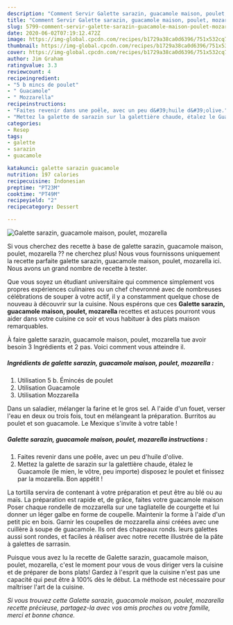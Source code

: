 ```yaml
---
description: "Comment Servir Galette sarazin, guacamole maison, poulet, mozarella"
title: "Comment Servir Galette sarazin, guacamole maison, poulet, mozarella"
slug: 5799-comment-servir-galette-sarazin-guacamole-maison-poulet-mozarella
date: 2020-06-02T07:19:12.472Z
image: https://img-global.cpcdn.com/recipes/b1729a38ca0d6396/751x532cq70/galette-sarazin-guacamole-maison-poulet-mozarella-photo-principale-de-la-recette.jpg
thumbnail: https://img-global.cpcdn.com/recipes/b1729a38ca0d6396/751x532cq70/galette-sarazin-guacamole-maison-poulet-mozarella-photo-principale-de-la-recette.jpg
cover: https://img-global.cpcdn.com/recipes/b1729a38ca0d6396/751x532cq70/galette-sarazin-guacamole-maison-poulet-mozarella-photo-principale-de-la-recette.jpg
author: Jim Graham
ratingvalue: 3.3
reviewcount: 4
recipeingredient:
- "5 b mincs de poulet"
- " Guacamole"
- " Mozzarella"
recipeinstructions:
- "Faites revenir dans une poêle, avec un peu d&#39;huile d&#39;olive."
- "Mettez la galette de sarazin sur la galettière chaude, étalez le Guacamole (le mien, le vôtre, peu importe) disposez le poulet et finissez par la mozarella. Bon appétit !"
categories:
- Resep
tags:
- galette
- sarazin
- guacamole

katakunci: galette sarazin guacamole 
nutrition: 197 calories
recipecuisine: Indonesian
preptime: "PT23M"
cooktime: "PT49M"
recipeyield: "2"
recipecategory: Dessert

---
```



![Galette sarazin, guacamole maison, poulet, mozarella](https://img-global.cpcdn.com/recipes/b1729a38ca0d6396/751x532cq70/galette-sarazin-guacamole-maison-poulet-mozarella-photo-principale-de-la-recette.jpg)

Si vous cherchez des recette à base de galette sarazin, guacamole maison, poulet, mozarella ?? ne cherchez plus! Nous vous fournissons uniquement la recette parfaite galette sarazin, guacamole maison, poulet, mozarella ici. Nous avons un grand nombre de recette à tester.

Que vous soyez un étudiant universitaire qui commence simplement vos propres expériences culinaires ou un chef chevronné avec de nombreuses célébrations de souper à votre actif, il y a constamment quelque chose de nouveau à découvrir sur la cuisine. Nous espérons que ces <strong> Galette sarazin, guacamole maison, poulet, mozarella </strong> recettes et astuces pourront vous aider dans votre cuisine ce soir et vous habituer à des plats maison remarquables.

<!--inarticleads1-->

À faire galette sarazin, guacamole maison, poulet, mozarella tue avoir besoin 3 Ingrédients et 2 pas. Voici comment vous atteindre il.

##### Ingrédients de galette sarazin, guacamole maison, poulet, mozarella :

1. Utilisation 5 b. Émincés de poulet
1. Utilisation  Guacamole
1. Utilisation  Mozzarella


Dans un saladier, mélanger la farine et le gros sel. A l&#39;aide d&#39;un fouet, verser l&#39;eau en deux ou trois fois, tout en mélangeant la préparation. Burritos au poulet et son guacamole. Le Mexique s&#39;invite à votre table ! 

<!--inarticleads2-->

##### Galette sarazin, guacamole maison, poulet, mozarella instructions :

1. Faites revenir dans une poêle, avec un peu d&#39;huile d&#39;olive.
1. Mettez la galette de sarazin sur la galettière chaude, étalez le Guacamole (le mien, le vôtre, peu importe) disposez le poulet et finissez par la mozarella. Bon appétit !


La tortilla servira de contenant à votre préparation et peut être au blé ou au maïs. La préparation est rapide et, de grâce, faites votre guacamole maison Poser chaque rondelle de mozzarella sur une tagliatelle de courgette et lui donner un léger galbe en forme de coupelle. Maintenir la forme à l&#39;aide d&#39;un petit pic en bois. Garnir les coupelles de mozzarella ainsi créées avec une cuillère à soupe de guacamole. Ils ont des chapeaux ronds. leurs galettes aussi sont rondes, et faciles à réaliser avec notre recette illustrée de la pâte à galettes de sarrasin. 

<!--inarticleads1-->

<p>
Puisque vous avez lu la recette de Galette sarazin, guacamole maison, poulet, mozarella, c'est le moment pour vous de vous diriger vers la cuisine et de préparer de bons plats! Gardez à l'esprit que la cuisine n'est pas une capacité qui peut être à 100% dès le début. La méthode est nécessaire pour maîtriser l'art de la cuisine.
</p>

<p>
<i>Si vous trouvez cette Galette sarazin, guacamole maison, poulet, mozarella recette précieuse, partagez-la avec vos amis proches ou votre famille, merci et bonne chance.</i>
</p>
